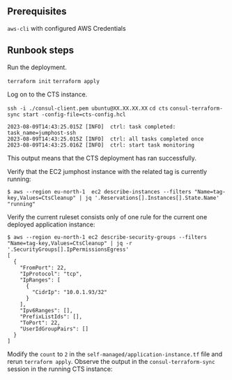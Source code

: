 ## Prerequisites

`aws-cli` with configured AWS Credentials

## Runbook steps

Run the deployment.

`terraform init`
`terraform apply`

Log on to the CTS instance.

`ssh -i ./consul-client.pem ubuntu@XX.XX.XX.XX`
`cd cts`
`consul-terraform-sync start -config-file=cts-config.hcl`

```
2023-08-09T14:43:25.015Z [INFO]  ctrl: task completed: task_name=jumphost-ssh
2023-08-09T14:43:25.015Z [INFO]  ctrl: all tasks completed once
2023-08-09T14:43:25.016Z [INFO]  ctrl: start task monitoring
```

This output means that the CTS deployment has ran successfully.

Verify that the EC2 jumphost instance with the related tag is currently running:

```
$ aws --region eu-north-1  ec2 describe-instances --filters "Name=tag-key,Values=CtsCleanup" | jq '.Reservations[].Instances[].State.Name'
"running"
```

Verify the current ruleset consists only of one rule for the current one deployed application instance:

```
$ aws --region eu-north-1 ec2 describe-security-groups --filters "Name=tag-key,Values=CtsCleanup" | jq -r '.SecurityGroups[].IpPermissionsEgress'
[
  {
    "FromPort": 22,
    "IpProtocol": "tcp",
    "IpRanges": [
      {
        "CidrIp": "10.0.1.93/32"
      }
    ],
    "Ipv6Ranges": [],
    "PrefixListIds": [],
    "ToPort": 22,
    "UserIdGroupPairs": []
  }
]
```

Modify the `count` to `2` in the `self-managed/application-instance.tf` file and rerun `terraform apply`. Observe the output in the `consul-terraform-sync` session in the running CTS instance:

```

```